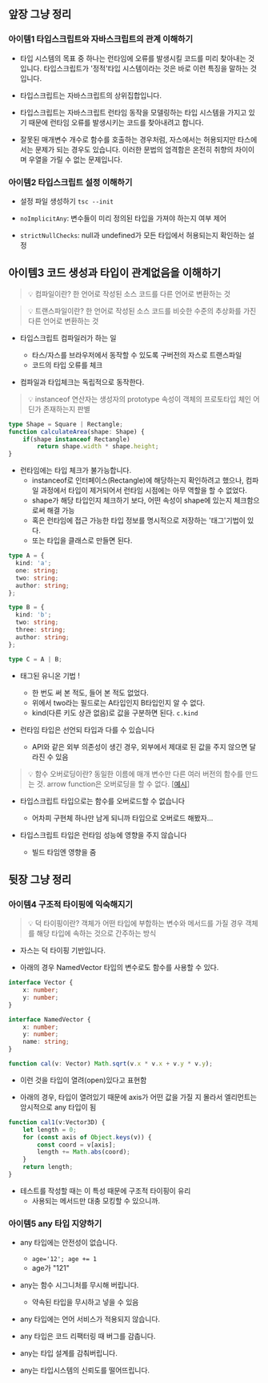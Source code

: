 ## 앞장 그냥 정리

### 아이템1 타입스크립트와 자바스크립트의 관계 이해하기

* 타입 시스템의 목표 중 하나는 런타임에 오류를 발생시킬 코드를 미리 찾아내는 것입니다. 타입스크립트가 '정적'타입 시스템이라는 것은 바로 이런 특징을 말하는 것입니다.

* 타입스크립트는 자바스크립트의 상위집합입니다.

* 타입스크립트는 자바스크립트 런타임 동작을 모델링하는 타입 시스템을 가지고 있기 때문에 런타임 오류를 발생시키는 코드를 찾아내려고 합니다.

* 잘못된 매개변수 개수로 함수를 호출하는 경우처럼, 자스에서는 허용되지만 타스에서는 문제가 되는 경우도 있습니다. 이러한 문법의 엄격함은 온전히 취향의 차이이며 우열을 가릴 수 없는 문제입니다.

### 아이템2 타입스크립트 설정 이해하기

* 설정 파일 생성하기 `tsc --init`

* `noImplicitAny`: 변수들이 미리 정의된 타입을 가져야 하는지 여부 제어

* `strictNullChecks`: null과 undefined가 모든 타입에서 허용되는지 확인하는 설정

## 아이템3 코드 생성과 타입이 관계없음을 이해하기

> 💡 컴파일이란?
> 한 언어로 작성된 소스 코드를 다른 언어로 변환하는 것

> 💡 트랜스파일이란?
> 한 언어로 작성된 소스 코드를 비슷한 수준의 추상화를 가진 다른 언어로 변환하는 것

* 타입스크립트 컴파일러가 하는 일
    * 타스/자스를 브라우저에서 동작할 수 있도록 구버전의 자스로 트랜스파일
    * 코드의 타입 오류를 체크

* 컴파일과 타입체크는 독립적으로 동작한다.

> 💡 instanceof 연산자는 생성자의 prototype 속성이 객체의 프로토타입 체인 어딘가 존재하는지 판별

```ts
type Shape = Square | Rectangle;
function calculateArea(shape: Shape) {
    if(shape instanceof Rectangle)
        return shape.width * shape.height;
}
```

* 런타임에는 타입 체크가 불가능합니다.
    * instanceof로 인터페이스(Rectangle)에 해당하는지 확인하려고 했으나, 컴파일 과정에서 타입이 제거되어서 런타임 시점에는 아무 역할을 할 수 없었다.
    * shape가 해당 타입인지 체크하기 보다, 어떤 속성이 shape에 있는지 체크함으로써 해결 가능
    * 혹은 런타임에 접근 가능한 타입 정보를 명시적으로 저장하는 '태그'기법이 있다.
    * 또는 타입을 클래스로 만들면 된다.

```ts
type A = {
  kind: 'a';
  one: string;
  two: string;
  author: string;
};

type B = {
  kind: 'b';
  two: string;
  three: string;
  author: string;
};

type C = A | B;
```
* 태그된 유니온 기법 !
    * 한 번도 써 본 적도, 들어 본 적도 없었다.
    * 위에서 two라는 필드로는 A타입인지 B타입인지 알 수 없다.
    * kind(다른 키도 상관 없음)로 값을 구분하면 된다. `c.kind`
    
* 런타임 타입은 선언되 타입과 다를 수 있습니다
    * API와 같은 외부 의존성이 생긴 경우, 외부에서 제대로 된 값을 주지 않으면 달라진 수 있음

> 💡 함수 오버로딩이란? 동일한 이름에 매개 변수만 다른 여러 버전의 함수를 만드는 것.
> arrow function은 오버로딩을 할 수 없다.
> [[예시](https://lakelouise.tistory.com/194)]

* 타입스크립트 타입으로는 함수를 오버로드할 수 없습니다
    * 어차피 구현체 하나만 남게 되니까 타입으로 오버로드 해봤자...

* 타입스크립트 타입은 런타임 성능에 영향을 주지 않습니다
    * 빌드 타임엔 영향을 줌

## 뒷장 그냥 정리

### 아이템4 구조적 타이핑에 익숙해지기

> 💡 덕 타이핑이란?
> 객체가 어떤 타입에 부합하는 변수와 메서드를 가질 경우 객체를 해당 타입에 속하는 것으로 간주하는 방식

* 자스는 덕 타이핑 기반입니다.

* 아래의 경우 NamedVector 타입의 변수로도 함수를 사용할 수 있다.

```ts
interface Vector {
    x: number;
    y: number;
}

interface NamedVector {
    x: number; 
    y: number;
    name: string;
}

function cal(v: Vector) Math.sqrt(v.x * v.x + v.y * v.y);
```

* 이런 것을 타입이 열려(open)있다고 표현함

* 아래의 경우, 타입이 열려있기 때문에 axis가 어떤 값을 가질 지 몰라서 엘리먼트는 암시적으로 any 타입이 됨

```ts
function cal1(v:Vector3D) {
    let length = 0;
    for (const axis of Object.keys(v)) {
        const coord = v[axis];
        length += Math.abs(coord);
    }
    return length;
}
```

* 테스트를 작성할 때는 이 특성 때문에 구조적 타이핑이 유리
  * 사용되는 메서드만 대충 모킹할 수 있으니까.

### 아이템5 any 타입 지양하기

* any 타입에는 안전성이 없습니다.
    * `age='12'; age += 1`
    * age가 "121"

* any는 함수 시그니처를 무시해 버립니다.
  * 약속된 타입을 무시하고 넣을 수 있음

* any 타입에는 언어 서비스가 적용되지 않습니다.

* any 타입은 코드 리팩터링 때 버그를 감춥니다.

* any는 타입 설계를 감춰버립니다.

* any는 타입시스템의 신뢰도를 떨어뜨립니다.
